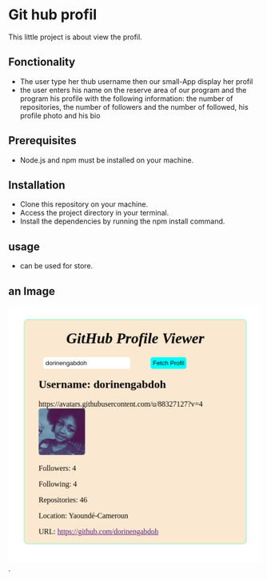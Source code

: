 # Git hub profil
This little project is about view the profil.
## Fonctionality
- The user type her thub username then our small-App display her profil
- the user enters his name on the reserve area of our program and the program his profile with the following information: the number of repositories, the number of followers and the number of followed, his profile photo and his bio
## Prerequisites
- Node.js and npm must be installed on your machine.

## Installation
- Clone this repository on your machine.
- Access the project directory in your terminal.
- Install the dependencies by running the npm install command.

## usage
- can be used for store.

## an Image
![alt text](./assets/images/Screenshot%20from%202023-10-05%2016-56-52.png).
